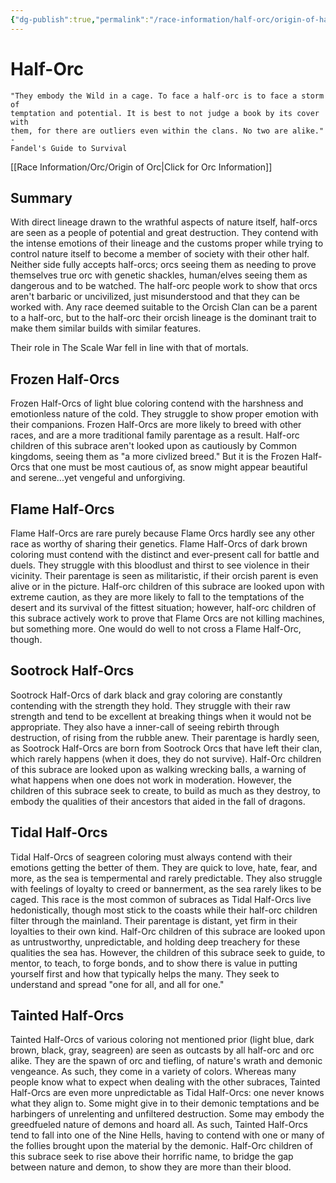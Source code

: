```yaml
---
{"dg-publish":true,"permalink":"/race-information/half-orc/origin-of-half-orc/","dgHomeLink":true,"dgPassFrontmatter":false}
---
```


# Half-Orc
	"They embody the Wild in a cage. To face a half-orc is to face a storm of 
	temptation and potential. It is best to not judge a book by its cover with 
	them, for there are outliers even within the clans. No two are alike." - 
	Fandel's Guide to Survival

[[Race Information/Orc/Origin of Orc|Click for Orc Information]]
## Summary
With direct lineage drawn to the wrathful aspects of nature itself, half-orcs are seen as a people of potential and great destruction. They contend with the intense emotions of their lineage and the customs proper while trying to control nature itself to become a member of society with their other half. Neither side fully accepts half-orcs; orcs seeing them as needing to prove themselves true orc with genetic shackles, human/elves seeing them as dangerous and to be watched. The half-orc people work to show that orcs aren't barbaric or uncivilized, just misunderstood and that they can be worked with. Any race deemed suitable to the Orcish Clan can be a parent to a half-orc, but to the half-orc their orcish lineage is the dominant trait to make them similar builds with similar features. 

Their role in The Scale War fell in line with that of mortals.

## Frozen Half-Orcs
Frozen Half-Orcs of light blue coloring contend with the harshness and emotionless nature of the cold. They struggle to show proper emotion with their companions. Frozen Half-Orcs are more likely to breed with other races, and are a more traditional family parentage as a result. Half-orc children of this subrace aren't looked upon as cautiously by Common kingdoms, seeing them as "a more civlized breed." But it is the Frozen Half-Orcs that one must be most cautious of, as snow might appear beautiful and serene...yet vengeful and unforgiving. 

## Flame Half-Orcs
Flame Half-Orcs are rare purely because Flame Orcs hardly see any other race as worthy of sharing their genetics. Flame Half-Orcs of dark brown coloring must contend with the distinct and ever-present call for battle and duels. They struggle with this bloodlust and thirst to see violence in their vicinity. Their parentage is seen as militaristic, if their orcish parent is even alive or in the picture. Half-orc children of this subrace are looked upon with extreme caution, as they are more likely to fall to the temptations of the desert and its survival of the fittest situation; however, half-orc children of this subrace actively work to prove that Flame Orcs are not killing machines, but something more. One would do well to not cross a Flame Half-Orc, though. 

## Sootrock Half-Orcs
Sootrock Half-Orcs of dark black and gray coloring are constantly contending with the strength they hold. They struggle with their raw strength and tend to be excellent at breaking things when it would not be appropriate. They also have a inner-call of seeing rebirth through destruction, of rising from the rubble anew. Their parentage is hardly seen, as Sootrock Half-Orcs are born from Sootrock Orcs that have left their clan, which rarely happens (when it does, they do not survive). Half-Orc children of this subrace are looked upon as walking wrecking balls, a warning of what happens when one does not work in moderation. However, the children of this subrace seek to create, to build as much as they destroy, to embody the qualities of their ancestors that aided in the fall of dragons. 

## Tidal Half-Orcs
Tidal Half-Orcs of seagreen coloring must always contend with their emotions getting the better of them. They are quick to love, hate, fear, and more, as the sea is tempermental and rarely predictable. They also struggle with feelings of loyalty to creed or bannerment, as the sea rarely likes to be caged. This race is the most common of subraces as Tidal Half-Orcs live hedonistically, though most stick to the coasts while their half-orc children filter through the mainland. Their parentage is distant, yet firm in their loyalties to their own kind. Half-Orc children of this subrace are looked upon as untrustworthy, unpredictable, and holding deep treachery for these qualities the sea has. However, the children of this subrace seek to guide, to mentor, to teach, to forge bonds, and to show there is value in putting yourself first and how that typically helps the many. They seek to understand and spread "one for all, and all for one." 

## Tainted Half-Orcs
Tainted Half-Orcs of various coloring not mentioned prior (light blue, dark brown, black, gray, seagreen) are seen as outcasts by all half-orc and orc alike. They are the spawn of orc and tiefling, of nature's wrath and demonic vengeance. As such, they come in a variety of colors. Whereas many people know what to expect when dealing with the other subraces, Tainted Half-Orcs are even more unpredictable as Tidal Half-Orcs: one never knows what they align to. Some might give in to their demonic temptations and be harbingers of unrelenting and unfiltered destruction. Some may embody the greedfueled nature of demons and hoard all. As such, Tainted Half-Orcs tend to fall into one of the Nine Hells, having to contend with one or many of the follies brought upon the material by the demonic. Half-Orc children of this subrace seek to rise above their horrific name, to bridge the gap between nature and demon, to show they are more than their blood. 